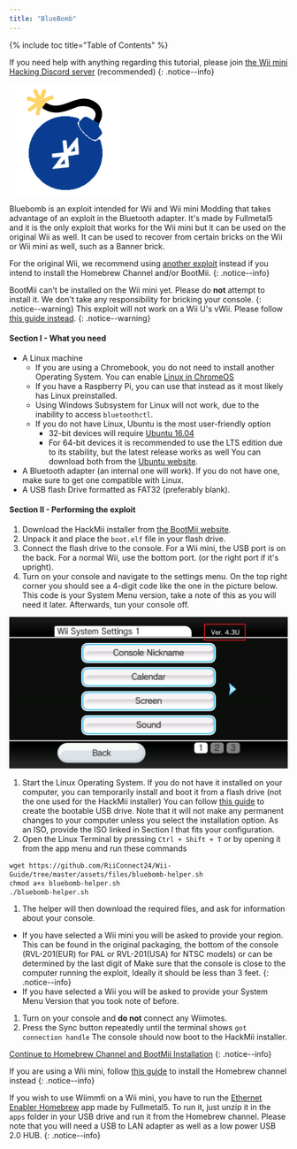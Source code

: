 ```yaml
---
title: "BlueBomb"
---
```


{% include toc title="Table of Contents" %}

If you need help with anything regarding this tutorial, please join [the Wii mini Hacking Discord server](https://discord.gg/6ryxnkS) (recommended)
{: .notice--info}

![BlueBomb](/images/bluebomb.png)

Bluebomb is an exploit intended for Wii and Wii mini Modding that takes advantage of an exploit in the Bluetooth adapter. It's made by Fullmetal5 and it is the only exploit that works for the Wii mini but it can be used on the original Wii as well. It can be used to recover from certain bricks on the Wii or Wii mini as well, such as a Banner brick.

For the original Wii, we recommend using [another exploit](/get-started) instead if you intend to install the Homebrew Channel and/or BootMii.
{: .notice--info}

BootMii can't be installed on the Wii mini yet. Please do **not** attempt to install it. We don't take any responsibility for bricking your console.
{: .notice--warning}
This exploit will not work on a Wii U's vWii. Please follow [this guide instead](https://wiiuguide.xyz/#/vwii/).
{: .notice--warning}

#### Section I - What you need
- A Linux machine
  - If you are using a Chromebook, you do not need to install another Operating System. You can enable [Linux in ChromeOS](https://support.google.com/chromebook/answer/9145439?hl=en)
  - If you have a Raspberry Pi, you can use that instead as it most likely has Linux preinstalled.
  - Using Windows Subsystem for Linux will not work, due to the inability to access `bluetoothctl`.
  - If you do not have Linux, Ubuntu is the most user-friendly option
    - 32-bit devices will require [Ubuntu 16.04](http://releases.ubuntu.com/16.04/)
    - For 64-bit devices it is recommended to use the LTS edition due to its stability, but the latest release works as well You can download both from the [Ubuntu website](https://ubuntu.com/download/desktop).
- A Bluetooth adapter (an internal one will work). If you do not have one, make sure to get one compatible with Linux.
- A USB flash Drive formatted as FAT32 (preferably blank).


#### Section II - Performing the exploit
1. Download the HackMii installer from [the BootMii website](https://bootmii.org/download/).
1. Unpack it and place the `boot.elf` file in your flash drive.
1. Connect the flash drive to the console. For a Wii mini, the USB port is on the back. For a normal Wii, use the bottom port. (or the right port if it's upright).
1. Turn on your console and navigate to the settings menu. On the top right corner you should see a 4-digit code like the one in the picture below. This code is your System Menu version, take a note of this as you will need it later. Afterwards, tun your console off.

![SystemMenuVersion](/images/Wii/SystemMenuVersion.png)

1. Start the Linux Operating System. If you do not have it installed on your computer, you can temporarily install and boot it from a flash drive (not the one used for the HackMii installer) You can follow [this guide](https://ubuntu.com/tutorials/tutorial-create-a-usb-stick-on-windows#1-overview) to create the bootable USB drive. Note that it will not make any permanent changes to your computer unless you select the installation option. As an ISO, provide  the ISO linked in Section I that fits your configuration.
1. Open the Linux Terminal by pressing `Ctrl + Shift + T` or by opening it from the app menu and run these commands
```
wget https://github.com/RiiConnect24/Wii-Guide/tree/master/assets/files/bluebomb-helper.sh
chmod a+x bluebomb-helper.sh
./bluebomb-helper.sh
```
1. The helper will then download the required files, and ask for information about your console.
  - If you have selected a Wii mini you will be asked to provide your region. This can be found in the original packaging, the bottom of the console (RVL-201(EUR) for PAL or RVL-201(USA) for NTSC models) or can be determined by the last digit of
Make sure that the console is close to the computer running the exploit, Ideally it should be less than 3 feet.
{: .notice--info}
  - If you have selected a Wii you will be asked to provide your System Menu Version that you took note of before.

1. Turn on your console and **do not** connect any Wiimotes.
1. Press the Sync button repeatedly until the terminal shows `got connection handle`
The console should now boot to the HackMii installer.

[Continue to Homebrew Channel and BootMii Installation](hbc)
{: .notice--info}

If you are using a Wii mini, follow [this guide](hbc-mini) to install the Homebrew channel instead
{: .notice--info}

If you wish to use Wiimmfi on a Wii mini, you have to run the [Ethernet Enabler Homebrew](/assets/files/Wii_Mini_Ethernet_Enable.zip) app made by Fullmetal5. To run it, just unzip it in the `apps` folder in your USB drive and run it from the Homebrew channel. Please note that you will need a USB to LAN adapter as well as a low power USB 2.0 HUB.
{: .notice--info}
